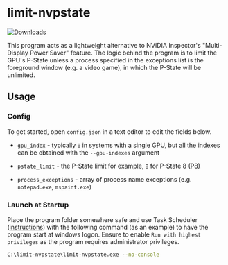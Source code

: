 # limit-nvpstate

[![Downloads](https://img.shields.io/github/downloads/valleyofdoom/limit-nvpstate/total.svg)](https://github.com/valleyofdoom/limit-nvpstate/releases)

This program acts as a lightweight alternative to NVIDIA Inspector's "Multi-Display Power Saver" feature. The logic behind the program is to limit the GPU's P-State unless a process specified in the exceptions list is the foreground window (e.g. a video game), in which the P-State will be unlimited.

## Usage

### Config

To get started, open ``config.json`` in a text editor to edit the fields below.

- ``gpu_index`` - typically ``0`` in systems with a single GPU, but all the indexes can be obtained with the ``--gpu-indexes`` argument

- ``pstate_limit`` - the P-State limit for example, ``8`` for P-State 8 (P8)

- ``process_exceptions`` - array of process name exceptions (e.g. ``notepad.exe``, ``mspaint.exe``)

### Launch at Startup

Place the program folder somewhere safe and use Task Scheduler ([instructions](https://www.windowscentral.com/how-create-automated-task-using-task-scheduler-windows-10)) with the following command (as an example) to have the program start at windows logon. Ensure to enable ``Run with highest privileges`` as the program requires administrator privileges.

```bat
C:\limit-nvpstate\limit-nvpstate.exe --no-console
```
